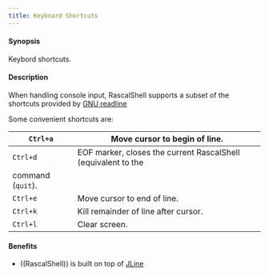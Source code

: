 ```yaml
---
title: Keyboard Shortcuts
---
```


#### Synopsis

Keybord shortcuts.

#### Description

When handling console input, RascalShell supports a subset of the shortcuts provided by
[GNU readline](https://en.wikipedia.org/wiki/GNU_Readline)

Some convenient shortcuts are:


| `Ctrl+a`  | Move cursor to begin of line. |
| --- | --- |
| `Ctrl+d`  | EOF marker, closes the current RascalShell (equivalent to the |
   command (`quit`). |
| `Ctrl+e`  | Move cursor to end of line. |
| `Ctrl+k`  | Kill remainder of line after cursor. |
| `Ctrl+l`  | Clear screen. |

#### Benefits

* ((RascalShell)) is built on top of [JLine](https://github.com/jline)
